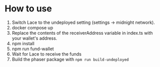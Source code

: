 # How to use

1. Switch Lace to the undeployed setting (settings -> midnight network).
1. docker compose up
2. Replace the contents of the receiverAddress variable in index.ts with your wallet's address.
3. npm install
4. npm run fund-wallet
5. Wait for Lace to receive the funds
6. Build the phaser package with `npm run build-undeployed`